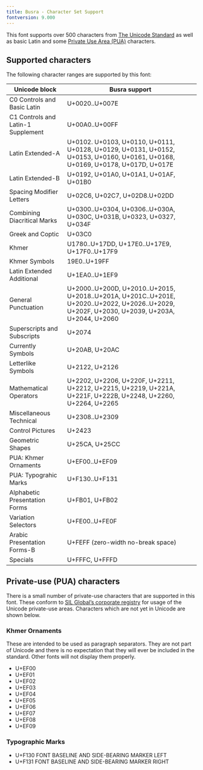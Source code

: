 ```yaml
---
title: Busra - Character Set Support
fontversion: 9.000
---
```


This font supports over 500 characters from [The Unicode Standard](https://unicode.org/) as well as basic Latin and some [Private Use Area (PUA)](https://github.com/silnrsi/unicode-resources/blob/main/sil-pua/docs/pua-assignments.md) characters.

## Supported characters

The following character ranges are supported by this font:

Unicode block | Busra support
------------- | ---------------
C0 Controls and Basic Latin|U+0020..U+007E
C1 Controls and Latin-1 Supplement|U+00A0..U+00FF
Latin Extended-A|U+0102. U+0103, U+0110, U+0111, U+0128, U+0129, U+0131, U+0152, U+0153, U+0160, U+0161, U+0168, U+0169, U+0178, U+017D, U+017E
Latin Extended-B|U+0192, U+01A0, U+01A1, U+01AF, U+01B0
Spacing Modifier Letters|U+02C6, U+02C7, U+02D8.U+02DD
Combining Diacritical Marks|U+0300..U+0304, U+0306..U+030A, U+030C, U+031B, U+0323, U+0327, U+034F
Greek and Coptic|U+03C0
Khmer|U1780..U+17DD, U+17E0..U+17E9, U+17F0..U+17F9
Khmer Symbols|19E0..U+19FF
Latin Extended Additional|U+1EA0..U+1EF9
General Punctuation|U+2000..U+200D, U+2010..U+2015, U+2018..U+201A, U+201C..U+201E, U+2020..U+2022, U+2026..U+2029, U+202F, U+2030, U+2039, U+203A, U+2044, U+2060
Superscripts and Subscripts|U+2074
Currently Symbols|U+20AB, U+20AC
Letterlike Symbols|U+2122, U+2126
Mathematical Operators|U+2202, U+2206, U+220F, U+2211, U+2212, U+2215, U+2219, U+221A, U+221F, U+222B, U+2248, U+2260, U+2264, U+2265
Miscellaneous Technical|U+2308..U+2309
Control Pictures|U+2423
Geometric Shapes|U+25CA, U+25CC
PUA: Khmer Ornaments|U+EF00..U+EF09
PUA: Typograhic Marks|U+F130..U+F131
Alphabetic Presentation Forms|U+FB01, U+FB02
Variation Selectors|U+FE00..U+FE0F
Arabic Presentation Forms-B|U+FEFF (zero-width no-break space)
Specials|U+FFFC, U+FFFD

## Private-use (PUA) characters

There is a small number of private-use characters that are supported in this font. These conform to [SIL Global’s corporate registry](https://github.com/silnrsi/unicode-resources/tree/main/sil-pua) for usage of the Unicode private-use areas. Characters which are not yet in Unicode are shown below. 

### Khmer Ornaments

These are intended to be used as paragraph separators. They are not part of Unicode and there is no expectation that they will ever be included in the standard. Other fonts will not display them properly.

- U+EF00
- U+EF01
- U+EF02
- U+EF03
- U+EF04
- U+EF05
- U+EF06
- U+EF07
- U+EF08
- U+EF09

### Typographic Marks

- U+F130  FONT BASELINE AND SIDE-BEARING MARKER LEFT
- U+F131  FONT BASELINE AND SIDE-BEARING MARKER RIGHT
